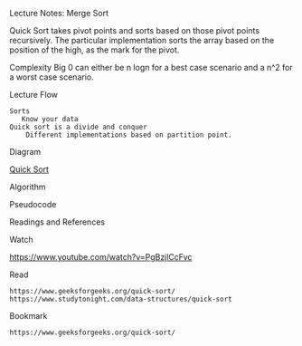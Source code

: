 
Lecture Notes: Merge Sort

Quick Sort takes pivot points and sorts based on those pivot points recursively. The particular implementation sorts the array based on the position of the high, as the mark for the pivot.

Complexity
Big 0 can either be n logn for a best case scenario and a n^2 for a worst case scenario.





Lecture Flow

    Sorts
       Know your data
    Quick sort is a divide and conquer
        Different implementations based on partition point.


Diagram

[Quick Sort](https://www.studytonight.com/data-structures/images/basic-quick-sort.png)

Algorithm


Pseudocode


Readings and References

Watch

https://www.youtube.com/watch?v=PgBzjlCcFvc

Read

    https://www.geeksforgeeks.org/quick-sort/
    https://www.studytonight.com/data-structures/quick-sort

Bookmark

    https://www.geeksforgeeks.org/quick-sort/

